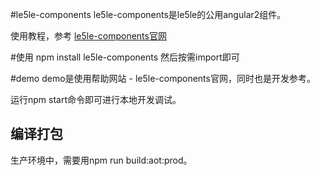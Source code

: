 #le5le-components
le5le-components是le5le的公用angular2组件。

使用教程，参考 <a href="https://le5le-com.github.io/le5le-components" target="_blank">le5le-components官网</a>


#使用
npm install le5le-components
然后按需import即可


#demo
demo是使用帮助网站 - le5le-components官网，同时也是开发参考。

运行npm start命令即可进行本地开发调试。

## 编译打包
生产环境中，需要用npm run build:aot:prod。





